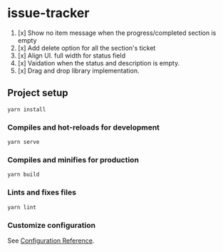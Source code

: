 # issue-tracker

1) [x] Show no item message when the progress/completed section is empty
2) [x] Add delete option for all the section's ticket
3) [x] Align UI. full width for status field
4) [x] Vaidation when the status and description is empty.
5) [x] Drag and drop library implementation.
 
## Project setup
```
yarn install
```

### Compiles and hot-reloads for development
```
yarn serve
```

### Compiles and minifies for production
```
yarn build
```

### Lints and fixes files
```
yarn lint
```

### Customize configuration
See [Configuration Reference](https://cli.vuejs.org/config/).
